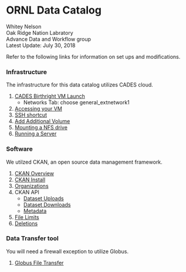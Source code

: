 # ORNL Data Catalog
Whitey Nelson <br>
Oak Ridge Nation Labratory <br>
Advance Data and Workflow group <br>
Latest Update: July 30, 2018 <br>


Refer to the following links for information on set ups and modifications.

### Infrastructure 
The infrastructure for this data catalog utilizes CADES cloud.

1. [CADES Birthright VM Launch](http://support.cades.ornl.gov/user-documentation/_book/quick-starts/launch-vm-quick-start.html)
    - Networks Tab: choose general_extnetwork1
2. [Accessing your VM](http://support.cades.ornl.gov/user-documentation/_book/openstack/access-vm/access-vm-ssh.html)
3. [SSH shortcut](https://github.com/pycroscopy/cades_birthright/blob/master/ssh_alias.md)
4. [Add Additional Volume](https://github.com/pycroscopy/cades_birthright/blob/master/mount_drive.md)
5. [Mounting a NFS drive](https://github.com/whitneylarose/data_catalog/blob/master/docs/nfs_mount.md)
6. [Running a Server](http://support.cades.ornl.gov/user-documentation/_book/openstack/additional/simple-web-server.html)

### Software 

We utilzed CKAN, an open source data management framework. 

1. [CKAN Overview](https://github.com/whitneylarose/data_catalog/blob/master/docs/ckan_install.md)
2. [CKAN Install](https://github.com/whitneylarose/ckan/blob/master/doc/maintaining/installing/install-from-package.rst)
3. [Organizations](https://github.com/whitneylarose/data_catalog/blob/master/docs/organizations.md)
4. CKAN API
    - [Dataset Uploads](https://github.com/whitneylarose/data_catalog/blob/master/docs/uploading_datasets.md)
    - [Dataset Downloads](https://github.com/whitneylarose/data_catalog/blob/master/docs/downloading_datasets.md)
    - [Metadata](https://github.com/whitneylarose/data_catalog/blob/master/docs/metadata_handling.md)
5. [File Limits](https://github.com/whitneylarose/data_catalog/blob/master/docs/file_limits.md)
6. [Deletions](https://github.com/whitneylarose/data_catalog/blob/master/docs/deletions.md)
### Data Transfer tool 

You will need a firewall exception to utilize Globus. 

1. [Globus File Transfer](https://github.com/whitneylarose/data_catalog/blob/master/docs/globus_setup.md)
